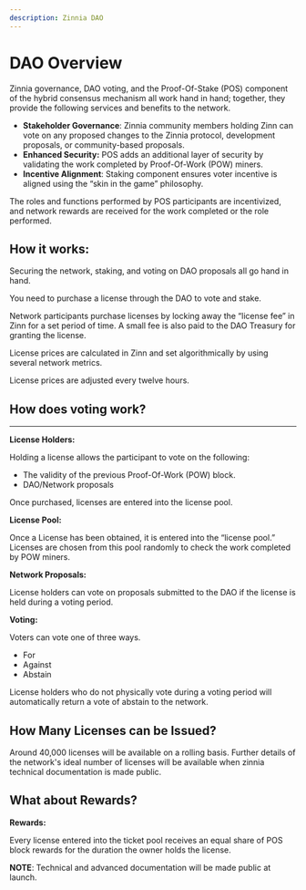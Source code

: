 ```yaml
---
description: Zinnia DAO
---
```


# DAO Overview

Zinnia governance, DAO voting, and the Proof-Of-Stake (POS) component of the hybrid consensus mechanism all work hand in hand; together, they provide the following services and benefits to the network.

* **Stakeholder Governance**: Zinnia community members holding Zinn can vote on any proposed changes to the Zinnia protocol, development proposals, or community-based proposals.
* **Enhanced Security:** POS adds an additional layer of security by validating the work completed by Proof-Of-Work (POW) miners.&#x20;
* **Incentive Alignment**: Staking component ensures voter incentive is aligned using the “skin in the game” philosophy.

The roles and functions performed by POS participants are incentivized, and network rewards are received for the work completed or the role performed.

## How it works:

Securing the network, staking, and voting on DAO proposals all go hand in hand.

You need to purchase a license through the DAO to vote and stake.

Network participants purchase licenses by locking away the “license fee” in Zinn for a set period of time. A small fee is also paid to the DAO Treasury for granting the license.

License prices are calculated in Zinn and set algorithmically by using several network metrics.

License prices are adjusted every twelve hours.

## How does voting work?

****

**License Holders:**

Holding a license allows the participant to vote on the following:

* The validity of the previous Proof-Of-Work (POW) block.&#x20;
* DAO/Network proposals

Once purchased, licenses are entered into the license pool.



**License Pool:**

Once a License has been obtained, it is entered into the “license pool.” Licenses are chosen from this pool randomly to check the work completed by POW miners.

**Network Proposals:**

License holders can vote on proposals submitted to the DAO if the license is held during a voting period.

**Voting:**&#x20;

Voters can vote one of three ways.

* For&#x20;
* Against
* Abstain

License holders who do not physically vote during a voting period will automatically return a vote of abstain to the network.

## How Many Licenses can be Issued?

Around 40,000 licenses will be available on a rolling basis. Further details of the network's ideal number of licenses will be available when zinnia technical documentation is made public.

## What about Rewards?



**Rewards:**&#x20;

Every license entered into the ticket pool receives an equal share of POS block rewards for the duration the owner holds the license.

**NOTE**: Technical and advanced documentation will be made public at launch.
